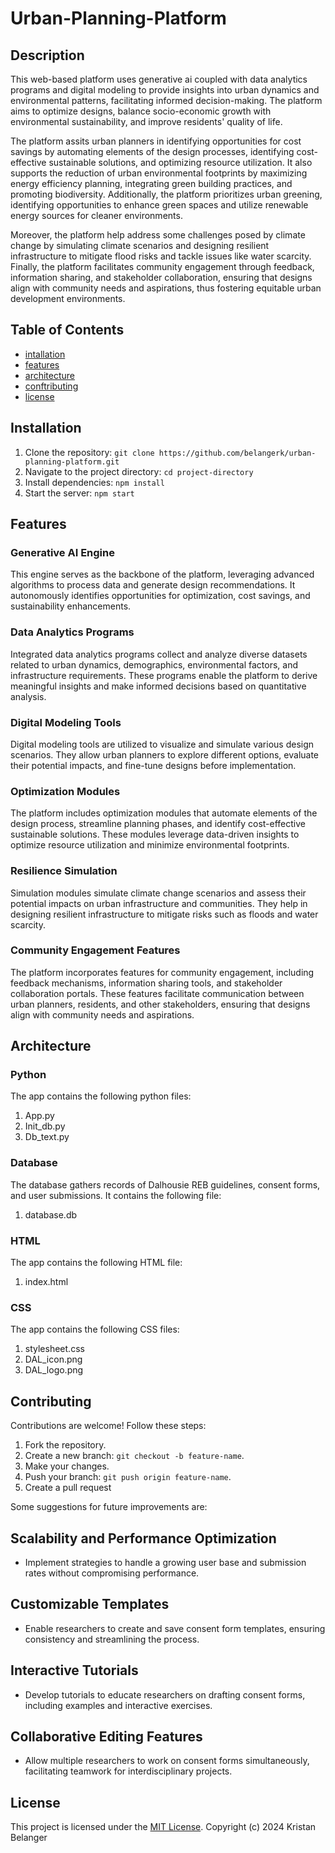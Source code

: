# Urban-Planning-Platform

## Description
This web-based platform uses generative ai coupled with data analytics programs and digital modeling to provide insights into urban dynamics and environmental patterns, facilitating informed decision-making. The platform aims to optimize designs, balance socio-economic growth with environmental sustainability, and improve residents' quality of life.

The platform assits urban planners in identifying opportunities for cost savings by automating elements of the design processes, identifying cost-effective sustainable solutions, and optimizing resource utilization. It also supports the reduction of urban environmental footprints by maximizing energy efficiency planning, integrating green building practices, and promoting biodiversity. Additionally, the platform prioritizes urban greening, identifying opportunities to enhance green spaces and utilize renewable energy sources for cleaner environments.

Moreover, the platform help address some challenges posed by climate change by simulating climate scenarios and designing resilient infrastructure to mitigate flood risks and tackle issues like water scarcity. Finally, the platform facilitates community engagement through feedback, information sharing, and stakeholder collaboration, ensuring that designs align with community needs and aspirations, thus fostering equitable urban development environments.

## Table of Contents
- [intallation](#installation)
- [features](#features)
- [architecture](#architecture)
- [conftributing](#contributing)
- [license](#license)

## Installation
1. Clone the repository: `git clone https://github.com/belangerk/urban-planning-platform.git`
2. Navigate to the project directory: `cd project-directory`
3. Install dependencies: `npm install`
4. Start the server: `npm start`

## Features

### Generative AI Engine
This engine serves as the backbone of the platform, leveraging advanced algorithms to process data and generate design recommendations. It autonomously identifies opportunities for optimization, cost savings, and sustainability enhancements.

### Data Analytics Programs
Integrated data analytics programs collect and analyze diverse datasets related to urban dynamics, demographics, environmental factors, and infrastructure requirements. These programs enable the platform to derive meaningful insights and make informed decisions based on quantitative analysis.

### Digital Modeling Tools
Digital modeling tools are utilized to visualize and simulate various design scenarios. They allow urban planners to explore different options, evaluate their potential impacts, and fine-tune designs before implementation.

### Optimization Modules
The platform includes optimization modules that automate elements of the design process, streamline planning phases, and identify cost-effective sustainable solutions. These modules leverage data-driven insights to optimize resource utilization and minimize environmental footprints.

### Resilience Simulation
Simulation modules simulate climate change scenarios and assess their potential impacts on urban infrastructure and communities. They help in designing resilient infrastructure to mitigate risks such as floods and water scarcity.

### Community Engagement Features
The platform incorporates features for community engagement, including feedback mechanisms, information sharing tools, and stakeholder collaboration portals. These features facilitate communication between urban planners, residents, and other stakeholders, ensuring that designs align with community needs and aspirations.

## Architecture

### Python
The app contains the following python files:
1. App.py
2. Init_db.py
3. Db_text.py

### Database
The database gathers records of Dalhousie REB guidelines, consent forms, and user submissions. It contains the following file: 
1. database.db

### HTML
The app contains the following HTML file:
1. index.html

### CSS
The app contains the following CSS files:
1. stylesheet.css
2. DAL_icon.png
3. DAL_logo.png

## Contributing
Contributions are welcome! Follow these steps:
1. Fork the repository.
2. Create a new branch: `git checkout -b feature-name`.
3. Make your changes.
4. Push your branch: `git push origin feature-name`.
5. Create a pull request

Some suggestions for future improvements are:

## Scalability and Performance Optimization
- Implement strategies to handle a growing user base and submission rates without compromising performance.

## Customizable Templates
- Enable researchers to create and save consent form templates, ensuring consistency and streamlining the process.

## Interactive Tutorials 
- Develop tutorials to educate researchers on drafting consent forms, including examples and interactive exercises.

## Collaborative Editing Features
- Allow multiple researchers to work on consent forms simultaneously, facilitating teamwork for interdisciplinary projects.

## License
This project is licensed under the [MIT License](LICENSE).
Copyright (c) 2024 Kristan Belanger
